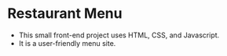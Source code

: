 # Restaurant Menu 
- This small front-end project uses HTML, CSS, and Javascript.
- It is a user-friendly menu site.
